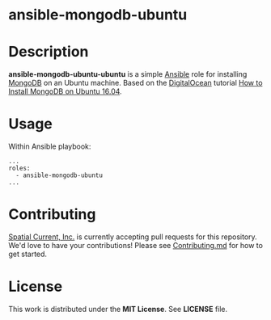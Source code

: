 # ansible-mongodb-ubuntu

# Description

**ansible-mongodb-ubuntu-ubuntu** is a simple [Ansible](https://www.ansible.com/) role for installing [MongoDB](https://www.mongodb.com/) on an Ubuntu machine.  Based on the [DigitalOcean](https://www.digitalocean.com/) tutorial [How to Install MongoDB on Ubuntu 16.04](https://www.digitalocean.com/community/tutorials/how-to-install-mongodb-on-ubuntu-16-04).


# Usage

Within Ansible playbook:

```
...
roles:
  - ansible-mongodb-ubuntu
...
```

# Contributing

[Spatial Current, Inc.](https://spatialcurrent.io) is currently accepting pull requests for this repository.  We'd love to have your contributions!  Please see [Contributing.md](https://github.com/spatialcurrent/ansible-mongodb-ubuntu/blob/master/CONTRIBUTING.md) for how to get started.

# License

This work is distributed under the **MIT License**.  See **LICENSE** file.
